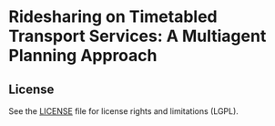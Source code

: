 # Ridesharing on Timetabled Transport Services: A Multiagent Planning Approach

## License

See the [LICENSE](LICENSE.md) file for license rights and limitations (LGPL).
